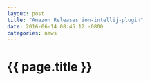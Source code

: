 ```yaml
---
layout: post
title: "Amazon Releases ion-intellij-plugin"
date: 2016-06-14 08:45:12 -0800
categories: news
---
```


# {{ page.title }}